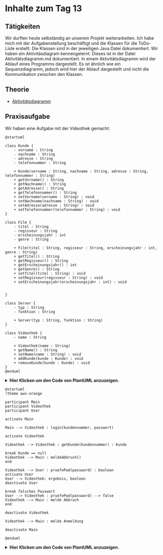 # Inhalte zum Tag 13

## Tätigkeiten
Wir durften heute selbständig an unserem Projekt weiterarbeiten. Ich habe mich mit der Aufgabenstellung beschäftigt und die Klassen für die ToDo-Liste erstellt. Die Klassen sind in der jeweiligen Java Datei dokumentiert.
Wir haben ein Aktivitäsdiagram kennengelernt. Dieses ist in der Datei Aktivitätsdiagramm.md dokumentiert. In einem Aktivitätsdiagramm wird der Ablauf eines Programms dargestellt. Es ist ähnlich wie ein Sequenzdiagramm, jedoch wird hier der Ablauf dargestellt und nicht die Kommunikation zwischen den Klassen.

## Theorie

- [Aktivitätsdiagramm](Theorie/Aktivitätsdiagramm.md)

## Praxisaufgabe
Wir haben eine Aufgabe mit der Videothek gemacht:

```plantuml
@startuml
 
class Kunde {
    - vorname : String
    - nachname : String
    - adresse : String
    - telefonnummer : String
 
    + Kunde(vorname : String, nachname : String, adresse : String, telefonnummer : String)
    + getVorname() : String
    + getNachname() : String
    + getAdresse() : String
    + getTelefonnummer() : String
    + setVorname(vorname : String) : void
    + setNachname(nachname : String) : void
    + setAdresse(adresse : String) : void
    + setTelefonnummer(telefonnummer : String) : void
}
 
class Film {
    - titel : String
    - regisseur : String
    - erscheinungsjahr : int
    - genre : String
 
    + Film(titel : String, regisseur : String, erscheinungsjahr : int, genre : String)
    + getTitel() : String
    + getRegisseur() : String
    + getErscheinungsjahr() : int
    + getGenre() : String
    + setTitel(titel : String) : void
    + setRegisseur(regisseur : String) : void
    + setErscheinungsjahr(erscheinungsjahr : int) : void
 
 
}
 
class Server {
    - typ : String
    - funktion : String
 
    + Server(typ : String, funktion : String)
}
 
class Videothek {
    - name : String
 
    + Videothek(name : String)
    + getName() : String
    + setName(name : String) : void
    + addKunde(kunde : Kunde) : void
    + removeKunde(kunde : Kunde) : void
}
@enduml
```

<details>
  <summary><b>Hier Klicken um den Code von PlantUML anzuzeigen.</b></summary>

  ```
  @startuml
 
class Kunde {
    - vorname : String
    - nachname : String
    - adresse : String
    - telefonnummer : String
 
    + Kunde(vorname : String, nachname : String, adresse : String, telefonnummer : String)
    + getVorname() : String
    + getNachname() : String
    + getAdresse() : String
    + getTelefonnummer() : String
    + setVorname(vorname : String) : void
    + setNachname(nachname : String) : void
    + setAdresse(adresse : String) : void
    + setTelefonnummer(telefonnummer : String) : void
}
 
class Film {
    - titel : String
    - regisseur : String
    - erscheinungsjahr : int
    - genre : String
 
    + Film(titel : String, regisseur : String, erscheinungsjahr : int, genre : String)
    + getTitel() : String
    + getRegisseur() : String
    + getErscheinungsjahr() : int
    + getGenre() : String
    + setTitel(titel : String) : void
    + setRegisseur(regisseur : String) : void
    + setErscheinungsjahr(erscheinungsjahr : int) : void
 
 
}
 
class Server {
    - typ : String
    - funktion : String
 
    + Server(typ : String, funktion : String)
}
 
class Videothek {
    - name : String
 
    + Videothek(name : String)
    + getName() : String
    + setName(name : String) : void
    + addKunde(kunde : Kunde) : void
    + removeKunde(kunde : Kunde) : void
}
@enduml
  
  
  ```

</details>



```plantuml
@startuml
!theme aws-orange

participant Main
participant Videothek
participant User

activate Main

Main --> Videothek : login(kundennummer, passwort)

activate Videothek

Videothek --> Videothek : getKunde(kundennummer) : Kunde

break Kunde == null
Videothek --> Main : meldeAbbruch()
end

Videothek --> User : pruefePwd(password) : boolean
activate User
User --> Videothek: ergebnis, boolean
deactivate User

break falsches Passwort
User --> Videothek : pruefePwd(password) --> false
Videothek --> Main : melde Abbruch
end

deactivate Videothek

Videothek --> Main : melde Anmeldung

deactivate Main

@enduml
```


<details>
  <summary><b>Hier Klicken um den Code von PlantUML anzuzeigen.</b></summary>

  ```
@startuml
!theme aws-orange

participant Main
participant Videothek
participant User

activate Main

Main --> Videothek : login(kundennummer, passwort)

activate Videothek

Videothek --> Videothek : getKunde(kundennummer) : Kunde

break Kunde == null
Videothek --> Main : meldeAbbruch()
end

Videothek --> User : pruefePwd(password) : boolean
activate User
User --> Videothek: ergebnis, boolean
deactivate User

break falsches Passwort
User --> Videothek : pruefePwd(password) --> false
Videothek --> Main : melde Abbruch
end

deactivate Videothek

Videothek --> Main : melde Anmeldung

deactivate Main

@enduml
  ```

</details>

